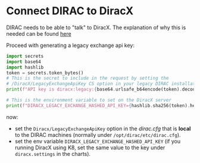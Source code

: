 # Connect DIRAC to DiracX

DIRAC needs to be able to "talk" to DiracX. The explanation of why this is needed can be found [here](../../explanations/auth-with-diracx.md#dirac--diracx-communication)

Proceed with generating a legacy exchange api key:

```python
import secrets
import base64
import hashlib
token = secrets.token_bytes()
# This is the secret to include in the request by setting the
# /DiracX/LegacyExchangeApiKey CS option in your legacy DIRAC installation (in the local -- secluded -- dirac.cfg file)
print(f"API key is diracx:legacy:{base64.urlsafe_b64encode(token).decode()}")

# This is the environment variable to set on the DiracX server
print(f"DIRACX_LEGACY_EXCHANGE_HASHED_API_KEY={hashlib.sha256(token).hexdigest()}")
```

now:
- set the `Diracx/LegacyExchangeApiKey` option in the *dirac.cfg* that is **local** to the DIRAC machines (normally under `/opt/dirac/etc/dirac.cfg`).
- set the env variable `DIRACX_LEGACY_EXCHANGE_HASHED_API_KEY` 
(if you running DiracX using K8, set the same value to the key under `diracx.settings` in the charts).